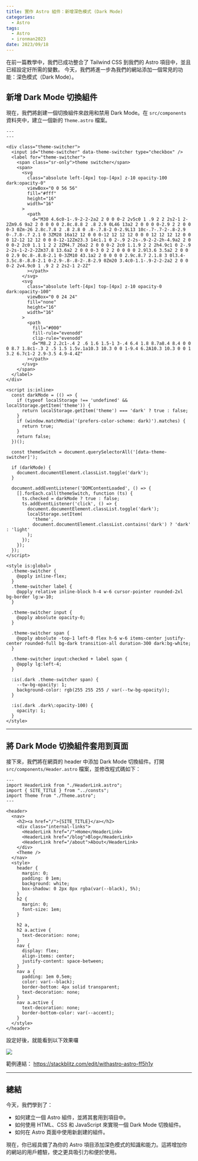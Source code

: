 ```yaml
---
title: 實作 Astro 組件：新增深色模式 (Dark Mode)
categories:
  - Astro
tags:
  - Astro
  - ironman2023
date: 2023/09/18
---
```


在前一篇教學中，我們已成功整合了 Tailwind CSS 到我們的 Astro 項目中，並且已經設定好所需的變數。
今天，我們將進一步為我們的網站添加一個常見的功能：深色模式（Dark Mode）。

## 新增 Dark Mode 切換組件

現在，我們將創建一個切換組件來啟用和禁用 Dark Mode。在 `src/components` 資料夾中，建立一個新的 `Theme.astro` 檔案。

```astro
---
---

<div class="theme-switcher">
  <input id="theme-switcher" data-theme-switcher type="checkbox" />
  <label for="theme-switcher">
    <span class="sr-only">theme switcher</span>
    <span>
      <svg
        class="absolute left-[4px] top-[4px] z-10 opacity-100 dark:opacity-0"
        viewBox="0 0 56 56"
        fill="#fff"
        height="16"
        width="16"
      >
        <path
          d="M30 4.6c0-1-.9-2-2-2a2 2 0 0 0-2 2v5c0 1 .9 2 2 2s2-1 2-2Zm9.6 9a2 2 0 0 0 0 2.8c.8.8 2 .8 2.9 0L46 13a2 2 0 0 0 0-2.9 2 2 0 0 0-3 0Zm-26 2.8c.7.8 2 .8 2.8 0 .8-.7.8-2 0-2.9L13 10c-.7-.7-2-.8-2.9 0-.7.8-.7 2.1 0 3ZM28 16a12 12 0 0 0-12 12 12 12 0 0 0 12 12 12 12 0 0 0 12-12 12 12 0 0 0-12-12Zm23.3 14c1.1 0 2-.9 2-2s-.9-2-2-2h-4.9a2 2 0 0 0-2 2c0 1.1 1 2 2 2ZM4.7 26a2 2 0 0 0-2 2c0 1.1.9 2 2 2h4.9c1 0 2-.9 2-2s-1-2-2-2Zm37.8 13.6a2 2 0 0 0-3 0 2 2 0 0 0 0 2.9l3.6 3.5a2 2 0 0 0 2.9 0c.8-.8.8-2.1 0-3ZM10 43.1a2 2 0 0 0 0 2.9c.8.7 2.1.8 3 0l3.4-3.5c.8-.8.8-2.1 0-2.9-.8-.8-2-.8-2.9 0Zm20 3.4c0-1.1-.9-2-2-2a2 2 0 0 0-2 2v4.9c0 1 .9 2 2 2s2-1 2-2Z"
        ></path>
      </svg>
      <svg
        class="absolute left-[4px] top-[4px] z-10 opacity-0 dark:opacity-100"
        viewBox="0 0 24 24"
        fill="none"
        height="16"
        width="16"
      >
        <path
          fill="#000"
          fill-rule="evenodd"
          clip-rule="evenodd"
          d="M8.2 2.2c1-.4 2 .6 1.6 1.5-1 3-.4 6.4 1.8 8.7a8.4 8.4 0 0 0 8.7 1.8c1-.3 2 .5 1.5 1.5v.1a10.3 10.3 0 0 1-9.4 6.2A10.3 10.3 0 0 1 3.2 6.7c1-2 2.9-3.5 4.9-4.4Z"
        ></path>
      </svg>
    </span>
  </label>
</div>

<script is:inline>
  const darkMode = (() => {
    if (typeof localStorage !== 'undefined' && localStorage.getItem('theme')) {
      return localStorage.getItem('theme') === 'dark' ? true : false;
    }
    if (window.matchMedia('(prefers-color-scheme: dark)').matches) {
      return true;
    }
    return false;
  })();

  const themeSwitch = document.querySelectorAll('[data-theme-switcher]');

  if (darkMode) {
    document.documentElement.classList.toggle('dark');
  }

  document.addEventListener('DOMContentLoaded', () => {
    [].forEach.call(themeSwitch, function (ts) {
      ts.checked = darkMode ? true : false;
      ts.addEventListener('click', () => {
        document.documentElement.classList.toggle('dark');
        localStorage.setItem(
          'theme',
          document.documentElement.classList.contains('dark') ? 'dark' : 'light'
        );
      });
    });
  });
</script>

<style is:global>
  .theme-switcher {
    @apply inline-flex;
  }
  .theme-switcher label {
    @apply relative inline-block h-4 w-6 cursor-pointer rounded-2xl bg-border lg:w-10;
  }

  .theme-switcher input {
    @apply absolute opacity-0;
  }

  .theme-switcher span {
    @apply absolute -top-1 left-0 flex h-6 w-6 items-center justify-center rounded-full bg-dark transition-all duration-300 dark:bg-white;
  }

  .theme-switcher input:checked + label span {
    @apply lg:left-4;
  }

  :is(.dark .theme-switcher span) {
    --tw-bg-opacity: 1;
    background-color: rgb(255 255 255 / var(--tw-bg-opacity));
  }

  :is(.dark .dark\:opacity-100) {
    opacity: 1;
  }
</style>
```

---

## 將 Dark Mode 切換組件套用到頁面

接下來，我們將在網頁的 header 中添加 Dark Mode 切換組件。打開 `src/components/Header.astro` 檔案，並修改程式碼如下：

```astro
---
import HeaderLink from "./HeaderLink.astro";
import { SITE_TITLE } from "../consts";
import Theme from "./Theme.astro";
---

<header>
  <nav>
    <h2><a href="/">{SITE_TITLE}</a></h2>
    <div class="internal-links">
      <HeaderLink href="/">Home</HeaderLink>
      <HeaderLink href="/blog">Blog</HeaderLink>
      <HeaderLink href="/about">About</HeaderLink>
    </div>
    <Theme />
  </nav>
  <style>
    header {
      margin: 0;
      padding: 0 1em;
      background: white;
      box-shadow: 0 2px 8px rgba(var(--black), 5%);
    }
    h2 {
      margin: 0;
      font-size: 1em;
    }

    h2 a,
    h2 a.active {
      text-decoration: none;
    }
    nav {
      display: flex;
      align-items: center;
      justify-content: space-between;
    }
    nav a {
      padding: 1em 0.5em;
      color: var(--black);
      border-bottom: 4px solid transparent;
      text-decoration: none;
    }
    nav a.active {
      text-decoration: none;
      border-bottom-color: var(--accent);
    }
  </style>
</header>
```

設定好後，就能看到以下效果囉

<img src="/assets/images/astro/add-dark-mode/002.gif" />

<!-- ![image](../../../assets/images/astro/add-dark-mode/002.gif) -->

範例連結： https://stackblitz.com/edit/withastro-astro-ff5h1y

---

## 總結

今天，我們學到了：

- 如何建立一個 Astro 組件，並將其套用到項目中。
- 如何使用 HTML、CSS 和 JavaScript 來實現一個 Dark Mode 切換組件。
- 如何在 Astro 頁面中使用新創建的組件。

現在，你已經具備了為你的 Astro 項目添加深色模式的知識和能力。這將增加你的網站的用戶體驗，使之更具吸引力和便於使用。
